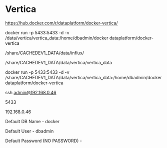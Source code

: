 # Vertica

https://hub.docker.com/r/dataplatform/docker-vertica/



docker run -p 5433:5433 -d -v /data/vertica/vertica_data:/home/dbadmin/docker dataplatform/docker-vertica

/share/CACHEDEV1_DATA/data/influx/

/share/CACHEDEV1_DATA/data/vertica/vertica_data

docker run -p 5433:5433 -d -v /share/CACHEDEV1_DATA/data/vertica/vertica_data:/home/dbadmin/docker dataplatform/docker-vertica

ssh admin@192.168.0.46


5433

192.168.0.46

Default DB Name - docker

Default User - dbadmin

Default Password (NO PASSWORD) -